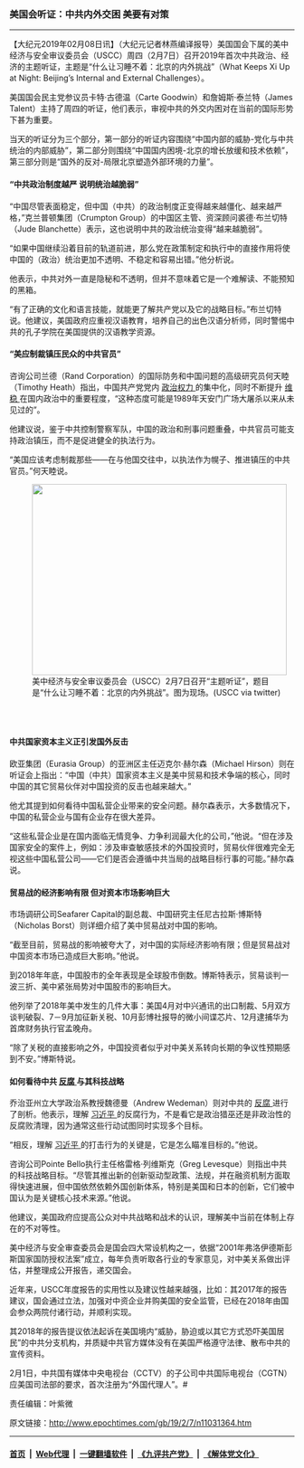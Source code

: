 ### 美国会听证：中共内外交困 美要有对策
------------------------

<p>
 【大纪元2019年02月08日讯】（大纪元记者林燕编译报导）美国国会下属的美中经济与安全审议委员会（USCC）周四（2月7日）召开2019年首次中共政治、经济的主题听证，主题是“什么让习睡不着：北京的内外挑战”（What Keeps Xi Up at Night: Beijing’s Internal and External Challenges）。
</p>
<p>
 美国国会民主党参议员卡特·古德温（Carte Goodwin）和詹姆斯·泰兰特（James Talent）主持了周四的听证，他们表示，审视中共的外交内困对在当前的国际形势下甚为重要。
</p>
<p>
 当天的听证分为三个部分，第一部分的听证内容围绕“中国内部的威胁-党化与中共统治的内部威胁”，第二部分则围绕“中国国内困境-北京的增长放缓和技术依赖”，第三部分则是“国外的反对-局限北京塑造外部环境的力量”。
</p>
<h4>
 “中共政治制度越严 说明统治越脆弱”
</h4>
<p>
 “中国尽管表面稳定，但中国（中共）的政治制度正变得越来越僵化、越来越严格，”克兰普顿集团（Crumpton Group）的中国区主管、资深顾问裘德·布兰切特（Jude Blanchette）表示，这也说明中共的政治统治变得“越来越脆弱”。
</p>
<p>
 “如果中国继续沿着目前的轨道前进，那么党在政策制定和执行中的直接作用将使中国的（政治）统治更加不透明、不稳定和容易出错。”他分析说。
</p>
<p>
 他表示，中共对外一直是隐秘和不透明，但并不意味着它是一个难解读、不能预知的黑箱。
</p>
<p>
 “有了正确的文化和语言技能，就能更了解共产党以及它的战略目标。”布兰切特说。他建议，美国政府应重视汉语教育，培养自己的出色汉语分析师，同时警惕中共的孔子学院在美国提供的汉语教学资源。
</p>
<h4>
 “美应制裁镇压民众的中共官员”
</h4>
<p>
 咨询公司兰德（Rand Corporation）的国际防务和中国问题的高级研究员何天睦（Timothy Heath）指出，中国共产党党内
 <a href="http://www.epochtimes.com/gb/tag/%E6%94%BF%E6%B2%BB%E6%9D%83%E5%8A%9B.html">
  政治权力
 </a>
 的集中化，同时不断提升
 <a href="http://www.epochtimes.com/gb/tag/%E7%BB%B4%E7%A8%B3.html">
  维稳
 </a>
 在国内政治中的重要程度，“这种态度可能是1989年天安门广场大屠杀以来从未见过的”。
</p>
<p>
 他建议说，鉴于中共控制警察军队，中国的政治和刑事问题重叠，中共官员可能支持政治镇压，而不是促进健全的执法行为。
</p>
<p>
 “美国应该考虑制裁那些——在与他国交往中，以执法作为幌子、推进镇压的中共官员。”何天睦说。
</p>
<figure class="wp-caption aligncenter" id="attachment_11031440" style="width: 450px">
 <a href="http://i.epochtimes.com/assets/uploads/2019/02/USCC.jpg">
  <img alt="" class="size-medium wp-image-11031440" height="338" src="http://i.epochtimes.com/assets/uploads/2019/02/USCC-450x338.jpg" width="450"/>
 </a>
 <br/><figcaption class="wp-caption-text">
  美中经济与安全审议委员会（USCC）2月7日召开“主题听证”，题目是“什么让习睡不着：北京的内外挑战”。图为现场。(USCC via twitter)
 </figcaption><br/>
</figure><br/>
<h4>
 中共国家资本主义正引发国外反击
</h4>
<p>
 欧亚集团（Eurasia Group）的亚洲区主任迈克尔·赫尔森（Michael Hirson）则在听证会上指出：“中国（中共）国家资本主义是美中贸易和技术争端的核心，同时中国的其它贸易伙伴对中国投资的反击也越来越大。”
</p>
<p>
 他尤其提到如何看待中国私营企业带来的安全问题。赫尔森表示，大多数情况下，中国的私营企业与国有企业存在很大差异。
</p>
<p>
 “这些私营企业是在国内面临无情竞争、力争利润最大化的公司，”他说。“但在涉及国家安全的案件上，例如：涉及审查敏感技术的外国投资时，贸易伙伴很难完全无视这些中国私营公司——它们是否会遵循中共当局的战略目标行事的可能。”赫尔森说。
</p>
<h4>
 贸易战的经济影响有限 但对资本市场影响巨大
</h4>
<p>
 市场调研公司Seafarer Capital的副总裁、中国研究主任尼古拉斯·博斯特（Nicholas Borst）则详细介绍了美中贸易战对中国的影响。
</p>
<p>
 “截至目前，贸易战的影响被夸大了，对中国的实际经济影响有限；但是贸易战对中国资本市场已造成巨大影响。”他说。
</p>
<p>
 到2018年年底，中国股市的全年表现是全球股市倒数。博斯特表示，贸易谈判一波三折、美中紧张局势对中国股市的影响巨大。
</p>
<p>
 他列举了2018年美中发生的几件大事：美国4月对中兴通讯的出口制裁、5月双方谈判破裂、7－9月加征新关税、10月彭博社报导的微小间谍芯片、12月逮捕华为首席财务执行官孟晚舟。
</p>
<p>
 “除了关税的直接影响之外，中国投资者似乎对中美关系转向长期的争议性预期感到不安。”博斯特说。
</p>
<h4>
 如何看待中共
 <a href="http://www.epochtimes.com/gb/tag/%E5%8F%8D%E8%85%90.html">
  反腐
 </a>
 与其科技战略
</h4>
<p>
 乔治亚州立大学政治系教授魏德曼（Andrew Wedeman）则对中共的
 <a href="http://www.epochtimes.com/gb/tag/%E5%8F%8D%E8%85%90.html">
  反腐
 </a>
 进行了剖析。他表示，理解
 <a href="http://www.epochtimes.com/gb/tag/%E4%B9%A0%E8%BF%91%E5%B9%B3.html">
  习近平
 </a>
 的反腐行为，不是看它是政治猎巫还是非政治性的反腐败清理，因为通常这些行动试图同时实现多个目标。
</p>
<p>
 “相反，理解
 <a href="http://www.epochtimes.com/gb/tag/%E4%B9%A0%E8%BF%91%E5%B9%B3.html">
  习近平
 </a>
 的打击行为的关键是，它是怎么瞄准目标的。”他说。
</p>
<p>
 咨询公司Pointe Bello执行主任格雷格·列维斯克（Greg Levesque）则指出中共的科技战略目标。“尽管其推出新的创新驱动型政策、法规，并在融资机制方面取得快速进展，但中国依然依赖外国创新体系，特别是美国和日本的创新，它们被中国认为是关键核心技术来源。”他说。
</p>
<p>
 他建议，美国政府应提高公众对中共战略和战术的认识，理解美中当前在体制上存在的不对等性。
</p>
<p>
 美中经济与安全审查委员会是国会四大常设机构之一，依据“2001年弗洛伊德斯彭斯国家国防授权法案”成立，每年负责听取各行业的专家意见，对中美关系做出评估，并整理成公开报告，递交国会。
</p>
<p>
 近年来，USCC年度报告的实用性以及建议性越来越强，比如：其2017年的报告建议，国会通过立法，加强对中资企业并购美国的安全监管，已经在2018年由国会参众两院付诸行动，并顺利实现。
</p>
<p>
 其2018年的报告提议依法起诉在美国境内“威胁，胁迫或以其它方式恐吓美国居民”的中共分支机构，并质疑中共官方媒体没有在美国严格遵守法律、散布中共的宣传资料。
</p>
<p>
 2月1日，中共国有媒体中央电视台（CCTV）的子公司中共国际电视台（CGTN）应美国司法部的要求，首次注册为“外国代理人”。#
</p>
<p>
 责任编辑：叶紫微
</p>

原文链接：http://www.epochtimes.com/gb/19/2/7/n11031364.htm


------------------------
#### [首页](https://github.com/gfw-breaker/banned-news/blob/master/README.md) &nbsp;|&nbsp; [Web代理](https://github.com/labour-camp/helloworld) &nbsp;|&nbsp; [一键翻墙软件](https://github.com/gfw-breaker/nogfw/blob/master/README.md) &nbsp;|&nbsp; [《九评共产党》](https://github.com/gfw-breaker/9ping.md/blob/master/README.md#九评之一评共产党是什么) &nbsp;|&nbsp; [《解体党文化》](https://github.com/gfw-breaker/jtdwh.md/blob/master/README.md#绪论)

